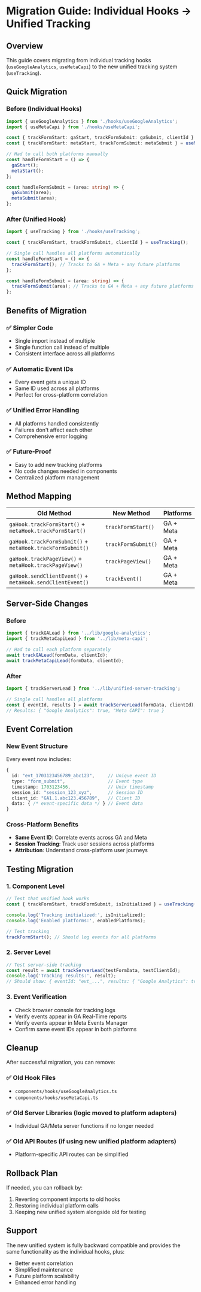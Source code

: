 # Migration Guide: Individual Hooks → Unified Tracking

## Overview

This guide covers migrating from individual tracking hooks (`useGoogleAnalytics`, `useMetaCapi`) to the new unified tracking system (`useTracking`).

## Quick Migration

### Before (Individual Hooks)

```typescript
import { useGoogleAnalytics } from './hooks/useGoogleAnalytics';
import { useMetaCapi } from './hooks/useMetaCapi';

const { trackFormStart: gaStart, trackFormSubmit: gaSubmit, clientId } = useGoogleAnalytics();
const { trackFormStart: metaStart, trackFormSubmit: metaSubmit } = useMetaCapi();

// Had to call both platforms manually
const handleFormStart = () => {
  gaStart();
  metaStart();
};

const handleFormSubmit = (area: string) => {
  gaSubmit(area);
  metaSubmit(area);
};
```

### After (Unified Hook)

```typescript
import { useTracking } from './hooks/useTracking';

const { trackFormStart, trackFormSubmit, clientId } = useTracking();

// Single call handles all platforms automatically
const handleFormStart = () => {
  trackFormStart(); // Tracks to GA + Meta + any future platforms
};

const handleFormSubmit = (area: string) => {
  trackFormSubmit(area); // Tracks to GA + Meta + any future platforms
};
```

## Benefits of Migration

### ✅ **Simpler Code**

- Single import instead of multiple
- Single function call instead of multiple
- Consistent interface across all platforms

### ✅ **Automatic Event IDs**

- Every event gets a unique ID
- Same ID used across all platforms
- Perfect for cross-platform correlation

### ✅ **Unified Error Handling**

- All platforms handled consistently
- Failures don't affect each other
- Comprehensive error logging

### ✅ **Future-Proof**

- Easy to add new tracking platforms
- No code changes needed in components
- Centralized platform management

## Method Mapping

| Old Method | New Method | Platforms |
|------------|------------|-----------|
| `gaHook.trackFormStart()` + `metaHook.trackFormStart()` | `trackFormStart()` | GA + Meta |
| `gaHook.trackFormSubmit()` + `metaHook.trackFormSubmit()` | `trackFormSubmit()` | GA + Meta |
| `gaHook.trackPageView()` + `metaHook.trackPageView()` | `trackPageView()` | GA + Meta |
| `gaHook.sendClientEvent()` + `metaHook.sendClientEvent()` | `trackEvent()` | GA + Meta |

## Server-Side Changes

### Before

```typescript
import { trackGALead } from '../lib/google-analytics';
import { trackMetaCapiLead } from '../lib/meta-capi';

// Had to call each platform separately
await trackGALead(formData, clientId);
await trackMetaCapiLead(formData, clientId);
```

### After

```typescript
import { trackServerLead } from '../lib/unified-server-tracking';

// Single call handles all platforms
const { eventId, results } = await trackServerLead(formData, clientId);
// Results: { "Google Analytics": true, "Meta CAPI": true }
```

## Event Correlation

### New Event Structure

Every event now includes:

```typescript
{
  id: "evt_1703123456789_abc123",     // Unique event ID
  type: "form_submit",                // Event type
  timestamp: 1703123456,              // Unix timestamp  
  session_id: "session_123_xyz",      // Session ID
  client_id: "GA1.1.abc123.456789",   // Client ID
  data: { /* event-specific data */ } // Event data
}
```

### Cross-Platform Benefits

- **Same Event ID**: Correlate events across GA and Meta
- **Session Tracking**: Track user sessions across platforms
- **Attribution**: Understand cross-platform user journeys

## Testing Migration

### 1. Component Level

```typescript
// Test that unified hook works
const { trackFormStart, trackFormSubmit, isInitialized } = useTracking();

console.log('Tracking initialized:', isInitialized);
console.log('Enabled platforms:', enabledPlatforms);

// Test tracking
trackFormStart(); // Should log events for all platforms
```

### 2. Server Level

```typescript
// Test server-side tracking
const result = await trackServerLead(testFormData, testClientId);
console.log('Tracking results:', result);
// Should show: { eventId: "evt_...", results: { "Google Analytics": true, "Meta CAPI": true } }
```

### 3. Event Verification

- Check browser console for tracking logs
- Verify events appear in GA Real-Time reports
- Verify events appear in Meta Events Manager
- Confirm same event IDs appear in both platforms

## Cleanup

After successful migration, you can remove:

### ✅ **Old Hook Files**

- `components/hooks/useGoogleAnalytics.ts`
- `components/hooks/useMetaCapi.ts`

### ✅ **Old Server Libraries** (logic moved to platform adapters)

- Individual GA/Meta server functions if no longer needed

### ✅ **Old API Routes** (if using new unified platform adapters)

- Platform-specific API routes can be simplified

## Rollback Plan

If needed, you can rollback by:

1. Reverting component imports to old hooks
2. Restoring individual platform calls
3. Keeping new unified system alongside old for testing

## Support

The new unified system is fully backward compatible and provides the same functionality as the individual hooks, plus:

- Better event correlation
- Simplified maintenance
- Future platform scalability
- Enhanced error handling
